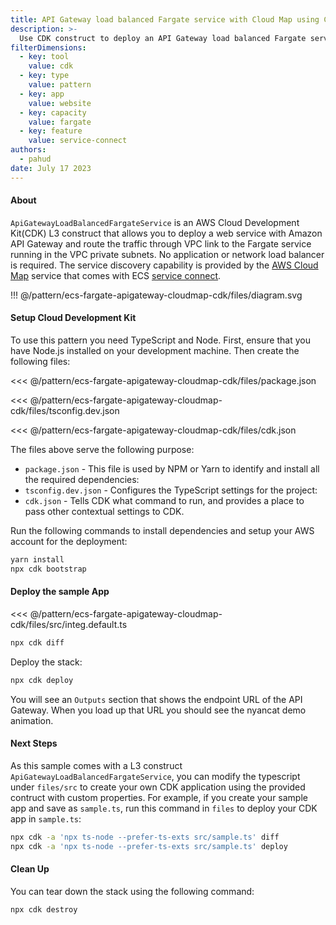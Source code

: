 ```yaml
---
title: API Gateway load balanced Fargate service with Cloud Map using CDK construct
description: >-
  Use CDK construct to deploy an API Gateway load balanced Fargate service with Cloud Map.
filterDimensions:
  - key: tool
    value: cdk
  - key: type
    value: pattern
  - key: app
    value: website
  - key: capacity
    value: fargate
  - key: feature
    value: service-connect
authors:
  - pahud
date: July 17 2023
---
```


#### About

`ApiGatewayLoadBalancedFargateService` is an AWS Cloud Development Kit(CDK) L3 construct that allows you to deploy a web service with Amazon API Gateway and route the traffic through VPC link to the Fargate service running in the VPC private subnets. No application or network load balancer is required. The service discovery capability is provided by the [AWS Cloud Map](https://aws.amazon.com/cloud-map/) service that comes with ECS [service connect](https://docs.aws.amazon.com/AmazonECS/latest/developerguide/service-connect.html).

!!! @/pattern/ecs-fargate-apigateway-cloudmap-cdk/files/diagram.svg


#### Setup Cloud Development Kit

To use this pattern you need TypeScript and Node. First, ensure that you have Node.js installed on your development machine. Then create the following files:

<tabs>
<tab label="package.json">

<<< @/pattern/ecs-fargate-apigateway-cloudmap-cdk/files/package.json

</tab>

<tab label='tsconfig.dev.json'>

<<< @/pattern/ecs-fargate-apigateway-cloudmap-cdk/files/tsconfig.dev.json

</tab>

<tab label='cdk.json'>

<<< @/pattern/ecs-fargate-apigateway-cloudmap-cdk/files/cdk.json

</tab>
</tabs>

The files above serve the following purpose:

- `package.json` - This file is used by NPM or Yarn to identify and install all the required dependencies:
- `tsconfig.dev.json` - Configures the TypeScript settings for the project:
- `cdk.json` - Tells CDK what command to run, and provides a place to pass other contextual settings to CDK.

Run the following commands to install dependencies and setup your AWS account for the deployment:

```sh
yarn install
npx cdk bootstrap
```

#### Deploy the sample App


<<< @/pattern/ecs-fargate-apigateway-cloudmap-cdk/files/src/integ.default.ts


```sh
npx cdk diff
```

Deploy the stack:

```sh
npx cdk deploy
```

You will see an `Outputs` section that shows the endpoint URL of the API Gateway. When you load up that URL you should see the nyancat demo animation.


#### Next Steps

As this sample comes with a L3 construct `ApiGatewayLoadBalancedFargateService`, you can modify the typescript under `files/src` to create your own CDK application using the provided contruct with custom properties. For example, if you create your sample app and save as `sample.ts`, run this command in `files` to deploy your CDK app in `sample.ts`:

```sh
npx cdk -a 'npx ts-node --prefer-ts-exts src/sample.ts' diff
npx cdk -a 'npx ts-node --prefer-ts-exts src/sample.ts' deploy
```


#### Clean Up

You can tear down the stack using the following command:

```sh
npx cdk destroy
```
